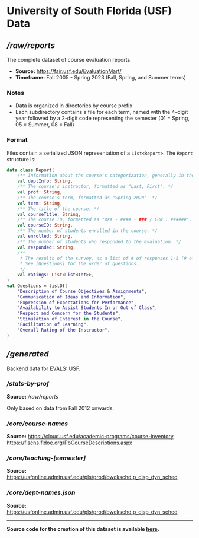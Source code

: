 # University of South Florida (USF) Data

## */raw/reports*

The complete dataset of course evaluation reports.

- **Source:** https://fair.usf.edu/EvaluationMart/
- **Timeframe:** Fall 2005 - Spring 2023 (Fall, Spring, and Summer terms)

### Notes
- Data is organized in directories by course prefix
- Each subdirectory contains a file for each term, named with the 4-digit year followed by a 2-digit code representing the semester (01 = Spring, 05 = Summer, 08 = Fall)

### Format
Files contain a serialized JSON representation of a `List<Report>`. The `Report` structure is:

```kotlin
data class Report(
    /** Information about the course's categorization, generally in the form "Campus - College - Department". */
    val deptInfo: String,
    /** The course's instructor, formatted as "Last, First". */
    val prof: String,
    /** The course's term, formatted as "Spring 2020". */
    val term: String,
    /** The title of the course. */
    val courseTitle: String,
    /** The course ID, formatted as "XXX - #### - ### / CRN : ######". */
    val courseID: String,
    /** The number of students enrolled in the course. */
    val enrolled: String,
    /** The number of students who responded to the evaluation. */
    val responded: String,
    /** 
     * The results of the survey, as a list of # of responses 1-5 (# of 1s, # of 2s, ...). 
     * See [Questions] for the order of questions.
     */
    val ratings: List<List<Int>>,
)
val Questions = listOf(
    "Description of Course Objectives & Assignments",
    "Communication of Ideas and Information",
    "Expression of Expectations for Performance",
    "Availability to Assist Students In or Out of Class",
    "Respect and Concern for the Students",
    "Stimulation of Interest in the Course",
    "Facilitation of Learning",
    "Overall Rating of the Instructor",
)
```

## */generated*

Backend data for [EVALS: USF](https://opletter.github.io/course-evals/usf/).

### */stats-by-prof* 

**Source:** */raw/reports*

Only based on data from Fall 2012 onwards. 

### */core/course-names*

**Source:** https://cloud.usf.edu/academic-programs/course-inventory, https://flscns.fldoe.org/PbCourseDescriptions.aspx

### */core/teaching-[semester]*

**Source:** https://usfonline.admin.usf.edu/pls/prod/bwckschd.p_disp_dyn_sched

### */core/dept-names.json*

**Source:** https://usfonline.admin.usf.edu/pls/prod/bwckschd.p_disp_dyn_sched

---

**Source code for the creation of this dataset is available [here](https://github.com/opLetter/course-evals/tree/master/colleges/usf/src/main/kotlin/io/github/opletter/courseevals/usf).**